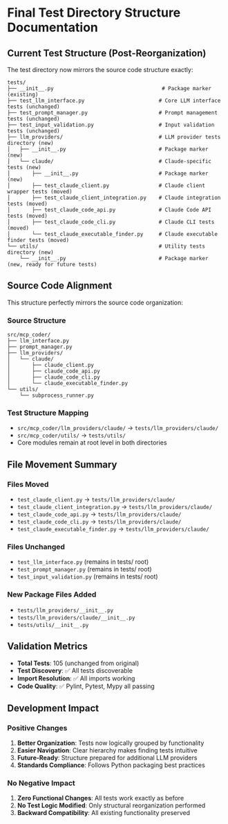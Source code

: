 # Final Test Directory Structure Documentation

## Current Test Structure (Post-Reorganization)

The test directory now mirrors the source code structure exactly:

```
tests/
├── __init__.py                                   # Package marker (existing)
├── test_llm_interface.py                        # Core LLM interface tests (unchanged)
├── test_prompt_manager.py                       # Prompt management tests (unchanged)
├── test_input_validation.py                     # Input validation tests (unchanged)
├── llm_providers/                               # LLM provider tests directory (new)
│   ├── __init__.py                              # Package marker (new)
│   └── claude/                                  # Claude-specific tests (new)
│       ├── __init__.py                          # Package marker (new)
│       ├── test_claude_client.py                # Claude client wrapper tests (moved)
│       ├── test_claude_client_integration.py    # Claude integration tests (moved)
│       ├── test_claude_code_api.py              # Claude Code API tests (moved)
│       ├── test_claude_code_cli.py              # Claude CLI tests (moved)
│       └── test_claude_executable_finder.py     # Claude executable finder tests (moved)
└── utils/                                       # Utility tests directory (new)
    └── __init__.py                              # Package marker (new, ready for future tests)
```

## Source Code Alignment

This structure perfectly mirrors the source code organization:

### Source Structure
```
src/mcp_coder/
├── llm_interface.py
├── prompt_manager.py
├── llm_providers/
│   └── claude/
│       ├── claude_client.py
│       ├── claude_code_api.py
│       ├── claude_code_cli.py
│       └── claude_executable_finder.py
└── utils/
    └── subprocess_runner.py
```

### Test Structure Mapping
- `src/mcp_coder/llm_providers/claude/` → `tests/llm_providers/claude/`
- `src/mcp_coder/utils/` → `tests/utils/`
- Core modules remain at root level in both directories

## File Movement Summary

### Files Moved
- `test_claude_client.py` → `tests/llm_providers/claude/`
- `test_claude_client_integration.py` → `tests/llm_providers/claude/`
- `test_claude_code_api.py` → `tests/llm_providers/claude/`
- `test_claude_code_cli.py` → `tests/llm_providers/claude/`
- `test_claude_executable_finder.py` → `tests/llm_providers/claude/`

### Files Unchanged
- `test_llm_interface.py` (remains in tests/ root)
- `test_prompt_manager.py` (remains in tests/ root)
- `test_input_validation.py` (remains in tests/ root)

### New Package Files Added
- `tests/llm_providers/__init__.py`
- `tests/llm_providers/claude/__init__.py`
- `tests/utils/__init__.py`

## Validation Metrics

- **Total Tests**: 105 (unchanged from original)
- **Test Discovery**: ✅ All tests discoverable
- **Import Resolution**: ✅ All imports working
- **Code Quality**: ✅ Pylint, Pytest, Mypy all passing

## Development Impact

### Positive Changes
1. **Better Organization**: Tests now logically grouped by functionality
2. **Easier Navigation**: Clear hierarchy makes finding tests intuitive
3. **Future-Ready**: Structure prepared for additional LLM providers
4. **Standards Compliance**: Follows Python packaging best practices

### No Negative Impact
1. **Zero Functional Changes**: All tests work exactly as before
2. **No Test Logic Modified**: Only structural reorganization performed
3. **Backward Compatibility**: All existing functionality preserved
